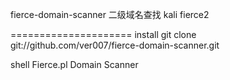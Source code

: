 fierce-domain-scanner 二级域名查找
kali fierce2

=====================
install
git clone git://github.com/ver007/fierce-domain-scanner.git


shell
Fierce.pl Domain Scanner
